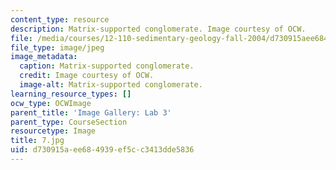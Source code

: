```yaml
---
content_type: resource
description: Matrix-supported conglomerate. Image courtesy of OCW.
file: /media/courses/12-110-sedimentary-geology-fall-2004/d730915aee684939ef5cc3413dde5836_7.jpg
file_type: image/jpeg
image_metadata:
  caption: Matrix-supported conglomerate.
  credit: Image courtesy of OCW.
  image-alt: Matrix-supported conglomerate.
learning_resource_types: []
ocw_type: OCWImage
parent_title: 'Image Gallery: Lab 3'
parent_type: CourseSection
resourcetype: Image
title: 7.jpg
uid: d730915a-ee68-4939-ef5c-c3413dde5836
---
```

